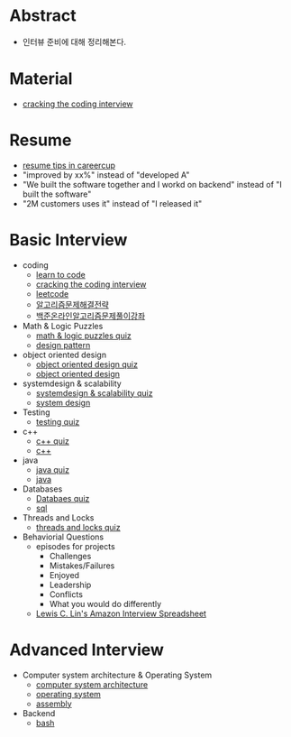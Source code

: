 # Abstract

- 인터뷰 준비에 대해 정리해본다.

# Material

* [cracking the coding interview](http://www.crackingthecodinginterview.com/)

# Resume

- [resume tips in careercup](https://careercup.com/resume)
- "improved by xx%" instead of "developed A"
- "We built the software together and I workd on backend" instead of "I built the software"
- "2M customers uses it" instead of "I released it"

# Basic Interview

* coding
  * [learn to code](https://github.com/iamslash/learntocode)
  * [cracking the coding interview](http://www.crackingthecodinginterview.com/)
  * [leetcode](https://leetcode.com/problems/)
  * [알고리즘문제해결전략](http://book.algospot.com/)
  * [백준온라인알고리즘문제풀이강좌](https://code.plus/courses/1)
* Math & Logic Puzzles
  * [math & logic puzzles quiz](/brainteasers/README.md#quiz)
  * [design pattern](/designpattern/README.md)
* object oriented design
  * [object oriented design quiz](/objectorienteddesign/README.md@quiz)
  * [object oriented design](/objectorienteddesign/)
* systemdesign & scalability
  * [systemdesign & scalability quiz](/systemdesign/README.md#quiz)
  * [system design](/systemdesign/README.md)
* Testing
  * [testing quiz](/testing/README.md#quiz)
* c++
  * [c++ quiz](/cpp/README.md#quiz)
  * [c++](/cpp/README.md)
* java
  * [java quiz](/java/README.md#quiz)
  * [java](/java/README.md)
* Databases
  * [Databaes quiz](/sql/README.md#quiz)
  * [sql](/sql/README.md)
* Threads and Locks 
  * [threads and locks quiz](/os/README.md#quiz)
* Behaviorial Questions
  * episodes for projects
    * Challenges
    * Mistakes/Failures
    * Enjoyed
    * Leadership
    * Conflicts
    * What you would do differently
  * [Lewis C. Lin's Amazon Interview Spreadsheet](https://www.instapaper.com/read/1138208081)

# Advanced Interview

* Computer system architecture & Operating System
  * [computer system architecture](/csa/README.md)
  * [operating system](/os/README.md)
  * [assembly](/assembly/README.md)
* Backend
  * [bash](/bash/README.md)
